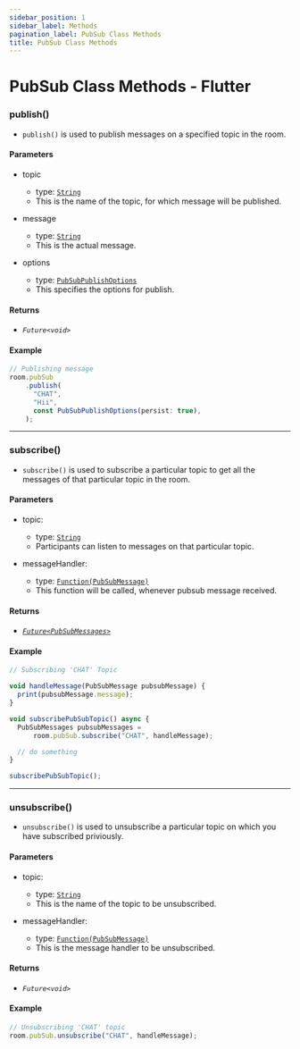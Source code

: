 ```yaml
---
sidebar_position: 1
sidebar_label: Methods
pagination_label: PubSub Class Methods
title: PubSub Class Methods
---
```


# PubSub Class Methods - Flutter

<div class="sdk-api-ref-only-h4">

### publish()

- `publish()` is used to publish messages on a specified topic in the room.

#### Parameters

- topic

  - type: [`String`](https://api.dart.dev/stable/2.15.1/dart-core/String-class.html)
  - This is the name of the topic, for which message will be published.

- message

  - type: [`String`](https://api.dart.dev/stable/2.15.1/dart-core/String-class.html)
  - This is the actual message.

- options
  - type: [`PubSubPublishOptions`](pubsub-publish-options-class)
  - This specifies the options for publish.

#### Returns

- _`Future<void>`_

#### Example

```js
// Publishing message
room.pubSub
    .publish(
      "CHAT",
      "Hii",
      const PubSubPublishOptions(persist: true),
    );
```

---

### subscribe()

- `subscribe()` is used to subscribe a particular topic to get all the messages of that particular topic in the room.

#### Parameters

- topic:

  - type: [`String`](https://api.dart.dev/stable/2.15.1/dart-core/String-class.html)
  - Participants can listen to messages on that particular topic.

- messageHandler:

  - type: [`Function(PubSubMessage)`](pubsub-message-class)
  - This function will be called, whenever pubsub message received.

#### Returns

- [_`Future<PubSubMessages>`_](pubsub-message-class)

#### Example

```js
// Subscribing 'CHAT' Topic

void handleMessage(PubSubMessage pubsubMessage) {
  print(pubsubMessage.message);
}

void subscribePubSubTopic() async {
  PubSubMessages pubsubMessages =
      room.pubSub.subscribe("CHAT", handleMessage);

  // do something
}

subscribePubSubTopic();
```

---

### unsubscribe()

- `unsubscribe()` is used to unsubscribe a particular topic on which you have subscribed priviously.

#### Parameters

- topic:

  - type: [`String`](https://api.dart.dev/stable/2.15.1/dart-core/String-class.html)
  - This is the name of the topic to be unsubscribed.

- messageHandler:

  - type: [`Function(PubSubMessage)`](https://api.dart.dev/stable/2.15.1/dart-core/Function-class.html)
  - This is the message handler to be unsubscribed.

#### Returns

- _`Future<void>`_

#### Example

```js
// Unsubscribing 'CHAT' topic
room.pubSub.unsubscribe("CHAT", handleMessage);
```

</div>
